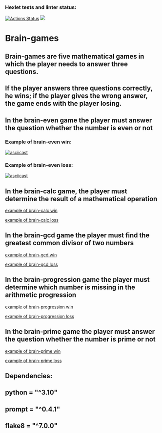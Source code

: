 ### Hexlet tests and linter status:
[![Actions Status](https://github.com/DimonDimasik/python-project-49/actions/workflows/hexlet-check.yml/badge.svg)](https://github.com/DimonDimasik/python-project-49/actions)
<a href="https://codeclimate.com/github/DimonDimasik/python-project-49/maintainability"><img src="https://api.codeclimate.com/v1/badges/86184d5727f28ce865bc/maintainability" /></a>

# Brain-games

## Brain-games are five mathematical games in which the player needs to answer three questions. 
## If the player answers three questions correctly, he wins; if the player gives the wrong answer, the game ends with the player losing.


## In the brain-even game the player must answer the question whether the number is even or not

### Example of brain-even win:
[![asciicast](https://asciinema.org/a/KmtQLzXmeqKbqGeCr55japq8K.svg)](https://asciinema.org/a/KmtQLzXmeqKbqGeCr55japq8K)

### Example of brain-even loss:
[![asciicast](https://asciinema.org/a/K4tWDs6jJ6jhe3aSsnCl4Noc2.svg)](https://asciinema.org/a/K4tWDs6jJ6jhe3aSsnCl4Noc2)

## In the brain-calc game, the player must determine the result of a mathematical operation
[example of brain-calc win](https://asciinema.org/a/pylHZ9mlugqw6WXhUEJX6tbc0)

[example of brain-calc loss](https://asciinema.org/a/OGZs9oSRHNY2l6CPaSpeSiXWg)

## In the brain-gcd game the player must find the greatest common divisor of two numbers
[example of brain-gcd win](https://asciinema.org/a/DOtRw1bCGIH2uKoZGFxnSiXS9)

[example of brain-gcd loss](https://asciinema.org/a/MW67xGddIneFLAOzp6aAOW6hm)

## In the brain-progression game the player must determine which number is missing in the arithmetic progression
[example of brain-progression win](https://asciinema.org/a/Whgnps5ohJST99NgOT7wR9tSd)

[example of brain-progression loss](https://asciinema.org/a/tPQkrlKregzJE8JlGkGwCRppW)

## In the brain-prime game the player must answer the question whether the number is prime or not
[example of brain-prime win](https://asciinema.org/a/SntkXAxxOOanValiz9kATB3el)

[example of brain-prime loss](https://asciinema.org/a/bFEXbOCEEtbY4UhXg8VYQj4Lx)


## Dependencies:
## python = "^3.10"
## prompt = "^0.4.1"
## flake8 = "^7.0.0"
